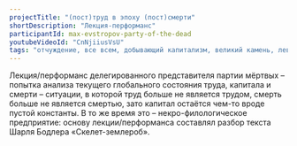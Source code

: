 ```yaml
---
projectTitle: "(пост)труд в эпоху (пост)смерти"
shortDescription: "Лекция-перформанс"
participantId: max-evstropov-party-of-the-dead
youtubeVideoId: "CnNjiiusVsU"
tags: "отчуждение, все всем, добывающий капитализм, великий камень, левая меланхолия, производственная драма, спекулятивный синтез, отравление"
---
```


Лекция/перформанс делегированного представителя партии мёртвых – попытка анализа текущего глобального состояния труда, капитала и смерти – ситуации, в которой труд больше не является трудом, смерть больше не является смертью, зато капитал остаётся чем-то вроде пустой константы. В то же время это – некро-филологическое предприятие: основу лекции/перформанса составлял разбор текста Шарля Бодлера «Скелет-землероб».
